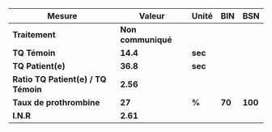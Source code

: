 |               Mesure              |      Valeur      | Unité |  BIN |  BSN  |
|-----------------------------------|------------------|-------|------|-------|
|           **Traitement**          |**Non communiqué**|       |      |       |
|           **TQ Témoin**           |     **14.4**     |**sec**|      |       |
|         **TQ Patient(e)**         |     **36.8**     |**sec**|      |       |
|**Ratio TQ Patient(e) / TQ Témoin**|     **2.56**     |       |      |       |
|      **Taux de prothrombine**     |      **27**      | **%** |**70**|**100**|
|             **I.N.R**             |     **2.61**     |       |      |       |